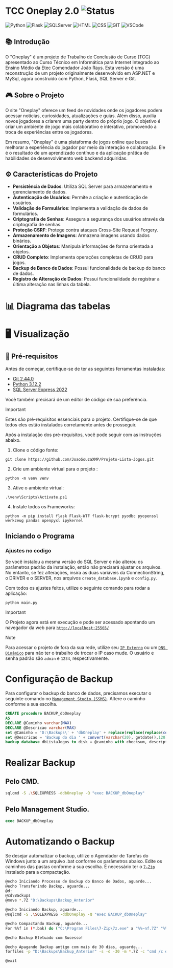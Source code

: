# TCC Oneplay 2.0 ![Status](https://img.shields.io/badge/STATUS-Em_Aberto-red) 
![Python](https://img.shields.io/badge/Python-3776AB?style=()&logo=python&logoColor=ffffff) ![Flask](https://img.shields.io/badge/Flask-000000?style=()&logo=flask&logoColor=ffffff) ![SQLServer](https://img.shields.io/badge/SQL_Server-CC2927?style==()&logo=microsoftsqlserver&logoColor=ffffff) ![HTML](https://img.shields.io/badge/HTML-E34F26?style=()&logo=html5&logoColor=ffffff) ![CSS](https://img.shields.io/badge/CSS-1572B6?style=()&logo=css3&logoColor=ffffff) ![GIT](https://img.shields.io/badge/GIT-F05032?style=()&logo=git&logoColor=ffffff) ![VSCode](https://img.shields.io/badge/VS_Code-007ACC?style=()&logo=visualstudiocode&logoColor=ffffff)

## 📚 Introdução

O "Oneplay" é um projeto de Trabalho de Conclusão de Curso (TCC) apresentado ao Curso Técnico em Informática para Internet Integrado ao Ensino Médio da Etec Comendador João Rays. Esta versão é uma reconstrução de um projeto originalmente desenvolvido em ASP.NET e MySql, agora construído com Python, Flask, SQL Server e Git.

## 🎮 Sobre o Projeto

O site "Oneplay" oferece um feed de novidades onde os jogadores podem acessar notícias, curiosidades, atualizações e guias. Além disso, auxilia novos jogadores a criarem uma party dentro do próprio jogo. O objetivo é criar um ambiente de jogo mais colaborativo e interativo, promovendo a troca de experiências entre os jogadores.

Em resumo, "Oneplay" é uma plataforma de jogos online que busca melhorar a experiência do jogador por meio da interação e colaboração. Ele é o resultado de um aprendizado contínuo e da aplicação prática de habilidades de desenvolvimento web backend adquiridas.

## ⚙️ Características do Projeto

- **Persistência de Dados**: Utiliza SQL Server para armazenamento e gerenciamento de dados.
- **Autenticação de Usuários**: Permite a criação e autenticação de usuários.
- **Validação de Formulários**: Implementa a validação de dados de formulários.
- **Criptografia de Senhas**: Assegura a segurança dos usuários através da criptografia de senhas.
- **Proteção CSRF**: Protege contra ataques Cross-Site Request Forgery.
- **Armazenamento de Imagens**: Armazena imagens usando dados binários.
- **Orientação a Objetos**: Manipula informações de forma orientada a objetos.
- **CRUD Completo**: Implementa operações completas de CRUD para jogos.
- **Backup de Banco de Dados**: Possui funcionalidade de backup do banco de dados.
- **Registro de Alteração de Dados**: Possui funcionalidade de registrar a última alteração nas linhas da tabela.

# 📊 Diagrama das tabelas

# 🖥️ Visualização

## 🔧 Pré-requisitos

Antes de começar, certifique-se de ter as seguintes ferramentas instaladas:

- [Git 2.44.0](https://git-scm.com/download/win)
- [Python 3.12.2](https://www.python.org/downloads/release/python-3122/)
- [SQL Server Express 2022](https://www.microsoft.com/pt-br/sql-server/sql-server-2022)

Você também precisará de um editor de código de sua preferência.

> [!IMPORTANT]
> Estes são pré-requisitos essenciais para o projeto. Certifique-se de que todos eles estão instalados corretamente antes de prosseguir.

Após a instalação dos pré-requisitos, você pode seguir com as instruções abaixo.

1. Clone o código fonte:
```git
git clone https://github.com/JoaoSouzaXMP/Projeto-Lista-Jogos.git
```

2. Crie um ambiente virtual para o projeto :
```
python -m venv venv
```

3. Ative o ambiente virtual:
```
.\venv\Scripts\Activate.ps1
```

4. Instale todos os Frameworks:
```
python -m pip install flask Flask-WTF flask-bcrypt pyodbc pyopenssl werkzeug pandas openpyxl ipykernel
```

## Iniciando o Programa
### Ajustes no codigo
Se você instalou a mesma versão do SQL Server e não alterou os parâmetros padrão da instalação, então não precisará ajustar os arquivos. No entanto, se fez alterações, insira as duas variáveis da ConnectionString, o DRIVER e o SERVER, nos arquivos `create_database.ipynb` e `config.py`.


Com todos os ajustes feitos, utilize o seguinte comando para rodar a aplicação:
```
python main.py
```
> [!IMPORTANT]
> O Projeto agora está em execução e pode ser acessado apontando um navegador da web para [`http://localhost:25565/`](http://localhost:25565/)

> [!NOTE]
> Para acessar o projeto de fora da sua rede, utilize seu [`IP Externo`](https://www.invertexto.com/teste-de-portas) ou um [`DNS Dinâmico`](https://www.noip.com/pt-BR) para não ter o trabalho de trocar o IP caso mude. O usuário e senha padrão são `admin` e `1234`, respectivamente.

# Configuração de Backup

Para configurar o backup do banco de dados, precisamos executar o seguinte comando no [`Management Studio (SSMS)`](https://aka.ms/ssmsfullsetup). Altere o caminho conforme a sua escolha.
```sql
CREATE procedure BACKUP_dbOneplay
AS
DECLARE @Caminho varchar(MAX)
DECLARE @Descricao varchar(MAX)
set @Caminho = 'D:\Backups\' + 'dbOneplay' + replace(replace(replace(convert(varchar(20), getdate(), 120), '-',''),':',''),' ','_') + '.bak'
set @Descricao = 'Backup do dia ' + convert(varchar(20), getdate(),120)
backup database dbListaJogos to disk = @caminho with checksum, description = @Descricao
```
# Realizar Backup 
## Pelo CMD.
```bash
sqlcmd -S .\SQLEXPRESS -ddbOneplay -Q "exec BACKUP_dbOneplay"
```
## Pelo Management Studio.
```sql
exec BACKUP_dbOneplay
```

# Automatizando o Backup
Se desejar automatizar o backup, utilize o Agendador de Tarefas do Windows junto a um arquivo .bat conforme os parâmetros abaixo. Edite os caminhos das pastas conforme a sua escolha. É necessário ter o [`7-Zip`](https://www.7-zip.org/download.html) instalado para a compactação.
```bash
@echo Iniciando Processo de Backup do Banco de Dados, aguarde...
@echo Transferindo Backup, aguarde...
@d:
@cd\Backups
@move *.7Z "D:\Backups\Backup_Anterior"

@echo Iniciando Backup, aguarde...
@sqlcmd -S .\SQLEXPRESS -ddbOneplay -Q "exec BACKUP_dbOneplay"

@echo Compactando Backup, aguarde...
For %%f in (*.bak) do ("C:\Program Files\7-Zip\7z.exe" a "%%~nf.7Z" "%%f" -sdel)

@echo Backup Efetuado com Sucesso!

@echo Apagando Backup antigo com mais de 30 dias, aguarde...
forfiles -p "D:\Backups\Backup_Anterior" -s -d -30 -m *.7Z -c "cmd /c del /f /q @path"

@exit
```
